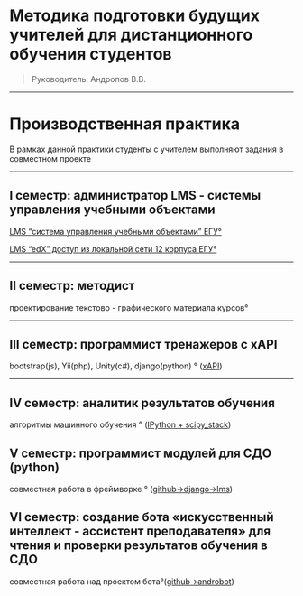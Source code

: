 
#  Методика подготовки будущих учителей для дистанционного обучения студентов 
> Руководитель: Андропов В.В.


----------
# Производственная практика #
В рамках данной практики студенты с учителем выполняют задания в совместном проекте
					

----------

 I семестр: администратор LMS - системы управления учебными объектами
-  

[LMS “система управления учебными объектами” ЕГУ°](http://sdo.elsu.ru/vu) 

[LMS “edX” доступ из локальной сети 12 корпуса ЕГУ°](http://10.4.4.200) 


----------
                                 

 II семестр: методист
-  
 проектирование текстово - графического материала курсов°

 
   				  

----------

III семестр: программист тренажеров с хAPI
-  
bootstrap(js), Yii(php), Unity(c#), django(python)  ° ([xAPI](https://github.com/elsuru?utf8=%E2%9C%93&query=xapi))
                                      

----------

IV семестр: аналитик результатов обучения
-  
алгоритмы машинного обучения ° ([IPython + scipy_stack](https://github.com/VladAndropov/practics/tree/master/insights))


V семестр: программист модулей для СДО (python)
- 
совместная работа в фреймворке ° ([github->django->lms](https://github.com/VladAndropov/lms))
                                     

VI семестр: создание бота «искусственный интеллект - ассистент преподавателя» для чтения и проверки результатов обучения в СДО 
- 
совместная работа над проектом бота°([github->androbot](https://github.com/ELSUru/Program-O))

                                                    
